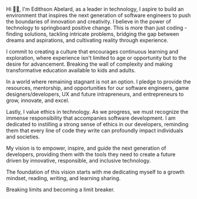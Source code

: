 Hi 👋🏿, I'm Edithson Abelard, as a leader in technology, I aspire to build an environment that inspires the next generation of software engineers to push the boundaries of innovation and creativity. I believe in the power of technology to springboard positive change. This is more than just coding - finding solutions, tackling intricate problems, bridging the gap between dreams and aspirations, and cultivating reality through experience.

I commit to creating a culture that encourages continuous learning and exploration, where experience isn't limited to age or opportunity but to the desire for advancement. Breaking the wall of complexity and making transformative education available to kids and adults.

In a world where remaining stagnant is not an option. I pledge to provide the resources, mentorship, and opportunities for our software engineers, game designers/developers, UX and future intrapreneurs, and entrepreneurs to grow, innovate, and excel.

Lastly, I value ethics in technology. As we progress, we must recognize the immense responsibility that accompanies software development. I am dedicated to instilling a strong sense of ethics in our developers, reminding them that every line of code they write can profoundly impact individuals and societies.

My vision is to empower, inspire, and guide the next generation of developers, providing them with the tools they need to create a future driven by innovative, responsible, and inclusive technology.

The foundation of this vision starts with me dedicating myself to a growth mindset, reading, writing, and learning sharing.

Breaking limits and becoming a limit breaker.
